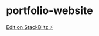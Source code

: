 # portfolio-website

[Edit on StackBlitz ⚡️](https://stackblitz.com/edit/stackblitz-starters-cekp51)